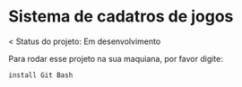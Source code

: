 # Sistema de cadatros de jogos

< Status do projeto: Em desenvolvimento

Para rodar esse projeto na sua maquiana, por favor digite:

```
install Git Bash
```
